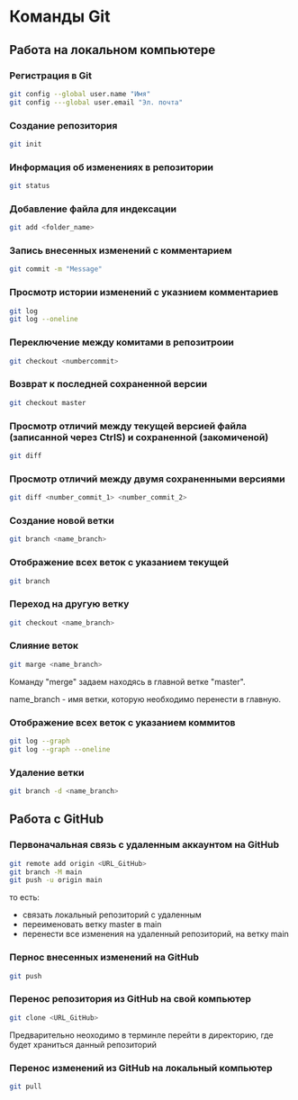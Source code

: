# Команды Git
## Работа на локальном компьютере
### Регистрация в Git
```sh
git config --global user.name "Имя"
git config ---global user.email "Эл. почта"
```
### Создание репозитория
```sh
git init
```
### Информация об изменениях в репозитории
```sh
git status
```
### Добавление файла для индексации
```sh
git add <folder_name>
```
### Запись внесенных изменений с комментарием
```sh
git commit -m "Message"
```
### Просмотр истории изменений с указнием комментариев
```sh
git log
git log --oneline
```
### Переключение между комитами в репозитроии
```sh
git checkout <numbercommit>
```
### Возврат к последней сохраненной версии
```sh
git checkout master
```
### Просмотр отличий между текущей версией файла (записанной через CtrlS) и сохраненной (закомиченой)
```sh
git diff
```
### Просмотр отличий между двумя сохраненными версиями
```sh
git diff <number_commit_1> <number_commit_2>
```
### Создание новой ветки
```sh
git branch <name_branch>
```
### Отображение всех веток с указанием текущей
```sh
git branch
```
### Переход на другую ветку
```sh
git checkout <name_branch>
```
### Слияние веток
```sh
git marge <name_branch>
```
Команду "merge" задаем находясь в главной ветке "master".

name_branch - имя ветки, которую необходимо перенести в главную.
### Отображение всех веток с указанием коммитов
```sh
git log --graph
git log --graph --oneline
```
### Удаление ветки
```sh
git branch -d <name_branch>
```
## Работа с GitHub
### Первоначальная связь с удаленным аккаунтом на GitHub
```sh
git remote add origin <URL_GitHub>
git branch -M main
git push -u origin main
```
то есть:
- связать локальный репозиторий с удаленным
- переименовать ветку master в main
- перенести все изменения на удаленный репозиторий, на ветку main
### Пернос внесенных изменений на GitHub
```sh
git push
```
### Перенос репозитория из GitHub на свой компьютер
```sh
git clone <URL_GitHub>
```
Предварительно неоходимо в терминле перейти в директорию, где будет храниться данный репозиторий
### Перенос изменений из GitHub на локальный компьютер
```sh
git pull
```